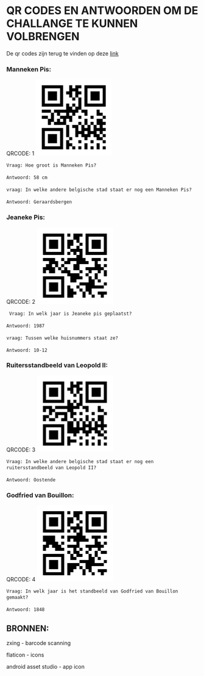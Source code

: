 # QR CODES EN ANTWOORDEN OM DE CHALLANGE TE KUNNEN VOLBRENGEN

De qr codes zijn terug te vinden op deze [link](https://drive.google.com/drive/folders/1Y6ZEAzRZxjUReEwT2WIBFIYSaPqI4di9?usp=sharing)

### Manneken Pis:


 QRCODE: 1 
![alt txt](qrCodes/1.png)
  
    Vraag: Hoe groot is Manneken Pis?
  
    Antwoord: 58 cm
    
    vraag: In welke andere belgische stad staat er nog een Manneken Pis?
  
    Antwoord: Geraardsbergen
    
 
### Jeaneke Pis: 


  QRCODE: 2
  ![alt txt](qrCodes/2.png)
  
     Vraag: In welk jaar is Jeaneke pis geplaatst?
  
    Antwoord: 1987 
    
    vraag: Tussen welke huisnummers staat ze?
  
    Antwoord: 10-12
    
    
### Ruitersstandbeeld van Leopold II: 


  QRCODE: 3
  ![alt txt](qrCodes/3.png)
  
    Vraag: In welke andere belgische stad staat er nog een ruitersstandbeeld van Leopold II?
  
    Antwoord: Oostende
    
### Godfried van Bouillon: 


  QRCODE: 4
  ![alt txt](qrCodes/4.png)
  
    Vraag: In welk jaar is het standbeeld van Godfried van Bouillon gemaakt?
  
    Antwoord: 1848
    
    
## BRONNEN:

zxing - barcode scanning

flaticon - icons

android asset studio - app icon
   
 
